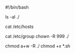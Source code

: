#!/bin/bash

ls -al ./

cat /etc/hosts

cat /etc/group
chown -R 999 ./

chmod a+w -R ./
chmod +x *.sh
